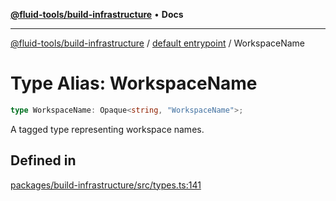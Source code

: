 [**@fluid-tools/build-infrastructure**](../../README.md) • **Docs**

***

[@fluid-tools/build-infrastructure](../../README.md) / [default entrypoint](../README.md) / WorkspaceName

# Type Alias: WorkspaceName

```ts
type WorkspaceName: Opaque<string, "WorkspaceName">;
```

A tagged type representing workspace names.

## Defined in

[packages/build-infrastructure/src/types.ts:141](https://github.com/microsoft/FluidFramework/blob/main/build-tools/packages/build-infrastructure/src/types.ts#L141)
